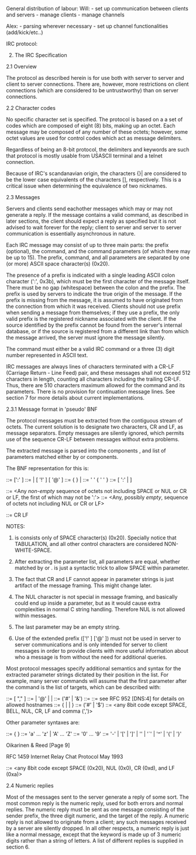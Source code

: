 General distribution of labour: 
Will:
	- set up communication between clients and servers
	- manage clients
	- manage channels

Alex:
	- parsing wherever necessary
	- set up channel functionalities (add/kick/etc..)


IRC protocol: 

2. The IRC Specification

2.1 Overview

   The protocol as described herein is for use both with server to server and client to server connections.  There are, however, more
   restrictions on client connections (which are considered to be
   untrustworthy) than on server connections.

2.2 Character codes

   No specific character set is specified. The protocol is based on a a
   set of codes which are composed of eight (8) bits, making up an
   octet.  Each message may be composed of any number of these octets;
   however, some octet values are used for control codes which act as
   message delimiters.

   Regardless of being an 8-bit protocol, the delimiters and keywords
   are such that protocol is mostly usable from USASCII terminal and a
   telnet connection.

   Because of IRC's scandanavian origin, the characters {}| are
   considered to be the lower case equivalents of the characters []\,
   respectively. This is a critical issue when determining the
   equivalence of two nicknames.

2.3 Messages

   Servers and clients send eachother messages which may or may not
   generate a reply.  If the message contains a valid command, as
   described in later sections, the client should expect a reply as
   specified but it is not advised to wait forever for the reply; client
   to server and server to server communication is essentially
   asynchronous in nature.

   Each IRC message may consist of up to three main parts: the prefix
   (optional), the command, and the command parameters (of which there
   may be up to 15).  The prefix, command, and all parameters are
   separated by one (or more) ASCII space character(s) (0x20).

   The presence of a prefix is indicated with a single leading ASCII
   colon character (':', 0x3b), which must be the first character of the
   message itself.  There must be no gap (whitespace) between the colon
   and the prefix.  The prefix is used by servers to indicate the true origin of the message.  If the prefix is missing from the message, it
   is assumed to have originated from the connection from which it was
   received.  Clients should not use prefix when sending a message from
   themselves; if they use a prefix, the only valid prefix is the
   registered nickname associated with the client.  If the source
   identified by the prefix cannot be found from the server's internal
   database, or if the source is registered from a different link than
   from which the message arrived, the server must ignore the message
   silently.

   The command must either be a valid IRC command or a three (3) digit
   number represented in ASCII text.

   IRC messages are always lines of characters terminated with a CR-LF
   (Carriage Return - Line Feed) pair, and these messages shall not
   exceed 512 characters in length, counting all characters including
   the trailing CR-LF. Thus, there are 510 characters maximum allowed
   for the command and its parameters.  There is no provision for
   continuation message lines.  See section 7 for more details about
   current implementations.

2.3.1 Message format in 'pseudo' BNF

   The protocol messages must be extracted from the contiguous stream of
   octets.  The current solution is to designate two characters, CR and
   LF, as message separators.   Empty  messages  are  silently  ignored,
   which permits  use  of  the  sequence  CR-LF  between  messages
   without extra problems.

   The extracted message is parsed into the components <prefix>,
   <command> and list of parameters matched either by <middle> or
   <trailing> components.

   The BNF representation for this is:


<message>  ::= [':' <prefix> <SPACE> ] <command> <params> <crlf>
<prefix>   ::= <servername> | <nick> [ '!' <user> ] [ '@' <host> ]
<command>  ::= <letter> { <letter> } | <number> <number> <number>
<SPACE>    ::= ' ' { ' ' }
<params>   ::= <SPACE> [ ':' <trailing> | <middle> <params> ]

<middle>   ::= <Any *non-empty* sequence of octets not including SPACE
               or NUL or CR or LF, the first of which may not be ':'>
<trailing> ::= <Any, possibly *empty*, sequence of octets not including
                 NUL or CR or LF>

<crlf>     ::= CR LF


NOTES:

  1)    <SPACE> is consists only of SPACE character(s) (0x20).
        Specially notice that TABULATION, and all other control
        characters are considered NON-WHITE-SPACE.

  2)    After extracting the parameter list, all parameters are equal,
        whether matched by <middle> or <trailing>. <Trailing> is just
        a syntactic trick to allow SPACE within parameter.

  3)    The fact that CR and LF cannot appear in parameter strings is
        just artifact of the message framing. This might change later.

  4)    The NUL character is not special in message framing, and
        basically could end up inside a parameter, but as it would
        cause extra complexities in normal C string handling. Therefore
        NUL is not allowed within messages.

  5)    The last parameter may be an empty string.

  6)    Use of the extended prefix (['!' <user> ] ['@' <host> ]) must
        not be used in server to server communications and is only
        intended for server to client messages in order to provide
        clients with more useful information about who a message is
        from without the need for additional queries.

   Most protocol messages specify additional semantics and syntax for
   the extracted parameter strings dictated by their position in the
   list.  For example, many server commands will assume that the first
   parameter after the command is the list of targets, which can be
   described with:

   <target>     ::= <to> [ "," <target> ]
   <to>         ::= <channel> | <user> '@' <servername> | <nick> | <mask>
   <channel>    ::= ('#' | '&') <chstring>
   <servername> ::= <host>
   <host>       ::= see RFC 952 [DNS:4] for details on allowed hostnames
   <nick>       ::= <letter> { <letter> | <number> | <special> }
   <mask>       ::= ('#' | '$') <chstring>
   <chstring>   ::= <any 8bit code except SPACE, BELL, NUL, CR, LF and
                     comma (',')>

   Other parameter syntaxes are:

   <user>       ::= <nonwhite> { <nonwhite> }
   <letter>     ::= 'a' ... 'z' | 'A' ... 'Z'
   <number>     ::= '0' ... '9'
   <special>    ::= '-' | '[' | ']' | '\' | '`' | '^' | '{' | '}'



Oikarinen & Reed                                                [Page 9]


RFC 1459              Internet Relay Chat Protocol              May 1993


   <nonwhite>   ::= <any 8bit code except SPACE (0x20), NUL (0x0), CR
                     (0xd), and LF (0xa)>

2.4 Numeric replies

   Most of the messages sent to the server generate a reply of some
   sort.  The most common reply is the numeric reply, used for both
   errors and normal replies.  The numeric reply must be sent as one
   message consisting of the sender prefix, the three digit numeric, and
   the target of the reply.  A numeric reply is not allowed to originate
   from a client; any such messages received by a server are silently
   dropped. In all other respects, a numeric reply is just like a normal
   message, except that the keyword is made up of 3 numeric digits
   rather than a string of letters.  A list of different replies is
   supplied in section 6.
